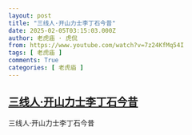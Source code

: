 ```yaml
---
layout: post
title: "三线人·开山力士李丁石今昔"
date: 2025-02-05T03:15:03.000Z
author: 老虎庙 · 虎侃
from: https://www.youtube.com/watch?v=7z24KfMq54I
tags: [ 老虎庙 ]
comments: True
categories: [ 老虎庙 ]
---
```

<!--1738725303000-->
[三线人·开山力士李丁石今昔](https://www.youtube.com/watch?v=7z24KfMq54I)
------

<div>
三线人·开山力士李丁石今昔
</div>
